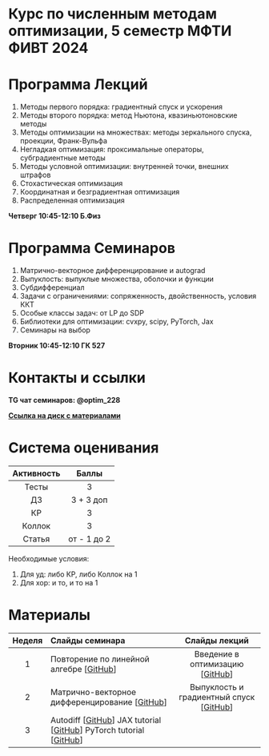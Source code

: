 # Курс по численным методам оптимизации, 5 семестр МФТИ ФИВТ 2024  



# Программа Лекций
1) Методы первого порядка: градиентный спуск и ускорения 
2) Методы второго порядка: метод Ньютона, квазиньютоновские методы 
3) Методы оптимизации на множествах: методы зеркального спуска, проекции, Франк-Вульфа
4) Негладкая оптимизация: проксимальные операторы, субградиентные методы
5) Методы условной оптимизации: внутренней точки, внешних  штрафов
6) Стохастическая оптимизация
7) Координатная и безградиентная оптимизация 
8) Распределенная оптимизация
    
**Четверг 10:45-12:10 Б.Физ**

# Программа Семинаров 

1) Матрично-векторное дифференцирование и autograd
2) Выпуклость: выпуклые множества, оболочки и функции
3) Субдифференциал 
4) Задачи с ограничениями: сопряженность, двойственность, условия ККТ
5) Особые классы задач: от LP до SDP
6) Библиотеки для оптимизации: cvxpy, scipy, PyTorch, Jax
7) Семинары на выбор

**Вторник 10:45-12:10  ГК 527**

# Контакты и ссылки

**TG чат семинаров: @optim_228**

**[Ссылка на диск с материалами](https://disk.yandex.ru/d/wGzo-4WGtbNrjw)**

# Система оценивания
| Активность |  Баллы  |
|:------:|:----------:|
| Тесты  | 3 |
| ДЗ |3 + 3 доп|
| КР |3|
| Коллок |3|
| Статья |от - 1 до 2|

Необходимые условия:
1) Для уд: либо КР, либо Коллок на 1
2) Для хор: и то, и то на 1
# Материалы 
| Неделя | Слайды семинара | Слайды лекций | 
|:------:|:----------|:----------:|
|1| Повторение по линейной алгебре [[GitHub](sems/matvec_diff.pdf)]  | Введение в оптимизацию [[GitHub](lecs/MIPT_Optimization_Fall_2024_1st_lecture.pdf)]  |
|2| Матрично-векторное дифференцирование [[GitHub](sems/matvec_diff.pdf)] |  Выпуклость и градиентный спуск [[GitHub](lecs/MIPT_Optimization_Fall_2024_2nd_lecture.pdf)]|
|3| Autodiff [[GitHub](sems/sems_2024_backprop.pdf)] JAX tutorial [[GitHub](notebooks/jax_tutor_228.ipynb)] PyTorch tutorial [[GitHub](notebooks/pytorch_tutor_228.ipynb)] ||
